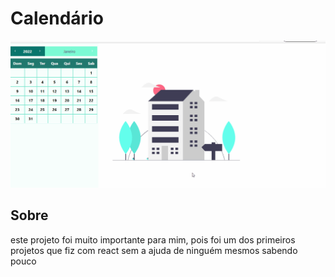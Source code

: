 # Calendário

<img src="/public/calendario.gif"/>

## Sobre
este projeto foi muito importante para mim,
pois foi um dos primeiros projetos que fiz com react sem a ajuda de ninguém mesmos sabendo pouco

